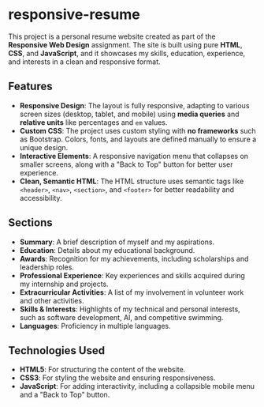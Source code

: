 # responsive-resume
This project is a personal resume website created as part of the **Responsive Web Design** assignment.
The site is built using pure **HTML**, **CSS**, and **JavaScript**, and it showcases my skills, education, experience, and interests in a clean and responsive format.

## Features

- **Responsive Design**: The layout is fully responsive, adapting to various screen sizes (desktop, tablet, and mobile) using **media queries** and **relative units** like percentages and `em` values.
- **Custom CSS**: The project uses custom styling with **no frameworks** such as Bootstrap. Colors, fonts, and layouts are defined manually to ensure a unique design.
- **Interactive Elements**: A responsive navigation menu that collapses on smaller screens, along with a "Back to Top" button for better user experience.
- **Clean, Semantic HTML**: The HTML structure uses semantic tags like `<header>`, `<nav>`, `<section>`, and `<footer>` for better readability and accessibility.

## Sections

- **Summary**: A brief description of myself and my aspirations.
- **Education**: Details about my educational background.
- **Awards**: Recognition for my achievements, including scholarships and leadership roles.
- **Professional Experience**: Key experiences and skills acquired during my internship and projects.
- **Extracurricular Activities**: A list of my involvement in volunteer work and other activities.
- **Skills & Interests**: Highlights of my technical and personal interests, such as software development, AI, and competitive swimming.
- **Languages**: Proficiency in multiple languages.

## Technologies Used

- **HTML5**: For structuring the content of the website.
- **CSS3**: For styling the website and ensuring responsiveness.
- **JavaScript**: For adding interactivity, including a collapsible mobile menu and a "Back to Top" button.
